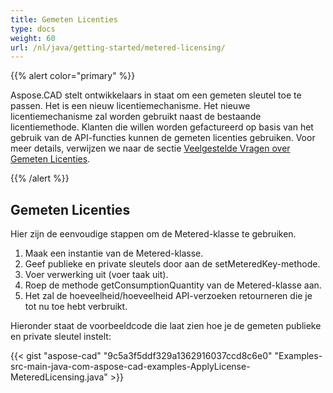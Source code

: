 ```yaml
---
title: Gemeten Licenties
type: docs
weight: 60
url: /nl/java/getting-started/metered-licensing/
---
```


{{% alert color="primary" %}} 

Aspose.CAD stelt ontwikkelaars in staat om een gemeten sleutel toe te passen. Het is een nieuw licentiemechanisme. Het nieuwe licentiemechanisme zal worden gebruikt naast de bestaande licentiemethode. Klanten die willen worden gefactureerd op basis van het gebruik van de API-functies kunnen de gemeten licenties gebruiken. Voor meer details, verwijzen we naar de sectie [Veelgestelde Vragen over Gemeten Licenties](https://purchase.aspose.com/faqs/licensing/metered).

{{% /alert %}} 
## **Gemeten Licenties**
Hier zijn de eenvoudige stappen om de Metered-klasse te gebruiken.

1. Maak een instantie van de Metered-klasse.
1. Geef publieke en private sleutels door aan de setMeteredKey-methode.
1. Voer verwerking uit (voer taak uit).
1. Roep de methode getConsumptionQuantity van de Metered-klasse aan.
1. Het zal de hoeveelheid/hoeveelheid API-verzoeken retourneren die je tot nu toe hebt verbruikt.

Hieronder staat de voorbeeldcode die laat zien hoe je de gemeten publieke en private sleutel instelt:

{{< gist "aspose-cad" "9c5a3f5ddf329a1362916037ccd8c6e0" "Examples-src-main-java-com-aspose-cad-examples-ApplyLicense-MeteredLicensing.java" >}}

